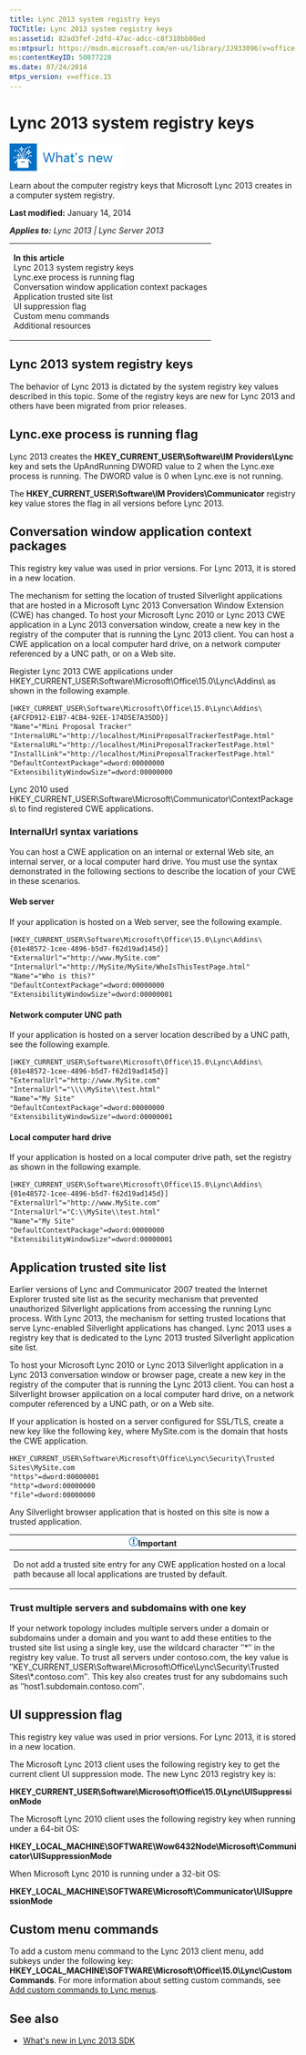 ```yaml
---
title: Lync 2013 system registry keys
TOCTitle: Lync 2013 system registry keys
ms:assetid: 82ad3fef-2dfd-47ac-adcc-c8f310bb08ed
ms:mtpsurl: https://msdn.microsoft.com/en-us/library/JJ933096(v=office.15)
ms:contentKeyID: 50877228
ms.date: 07/24/2014
mtps_version: v=office.15
---
```


# Lync 2013 system registry keys

![What's new topic](images/JJ937254.mod_icon_whatsnew_long(Office.15).png "What's new topic")

Learn about the computer registry keys that Microsoft Lync 2013 creates in a computer system registry.

**Last modified:** January 14, 2014

***Applies to:** Lync 2013 | Lync Server 2013*

<table>
<colgroup>
<col style="width: 100%" />
</colgroup>
<tbody>
<tr class="odd">
<td><p><strong>In this article</strong><br />
Lync 2013 system registry keys<br />
Lync.exe process is running flag<br />
Conversation window application context packages<br />
Application trusted site list<br />
UI suppression flag<br />
Custom menu commands<br />
Additional resources</p></td>
</tr>
</tbody>
</table>

## Lync 2013 system registry keys

The behavior of Lync 2013 is dictated by the system registry key values described in this topic. Some of the registry keys are new for Lync 2013 and others have been migrated from prior releases.

## Lync.exe process is running flag

Lync 2013 creates the **HKEY\_CURRENT\_USER\\Software\\IM Providers\\Lync** key and sets the UpAndRunning DWORD value to 2 when the Lync.exe process is running. The DWORD value is 0 when Lync.exe is not running.

The **HKEY\_CURRENT\_USER\\Software\\IM Providers\\Communicator** registry key value stores the flag in all versions before Lync 2013.

## Conversation window application context packages

This registry key value was used in prior versions. For Lync 2013, it is stored in a new location.

The mechanism for setting the location of trusted Silverlight applications that are hosted in a Microsoft Lync 2013 Conversation Window Extension (CWE) has changed. To host your Microsoft Lync 2010 or Lync 2013 CWE application in a Lync 2013 conversation window, create a new key in the registry of the computer that is running the Lync 2013 client. You can host a CWE application on a local computer hard drive, on a network computer referenced by a UNC path, or on a Web site.

Register Lync 2013 CWE applications under HKEY\_CURRENT\_USER\\Software\\Microsoft\\Office\\15.0\\Lync\\Addins\\ as shown in the following example.

    [HKEY_CURRENT_USER\Software\Microsoft\Office\15.0\Lync\Addins\{AFCFD912-E1B7-4CB4-92EE-174D5E7A35DD}]
    "Name"="Mini Proposal Tracker"
    "InternalURL"="http://localhost/MiniProposalTrackerTestPage.html"
    "ExternalURL"="http://localhost/MiniProposalTrackerTestPage.html"
    "InstallLink"="http://localhost/MiniProposalTrackerTestPage.html"
    "DefaultContextPackage"=dword:00000000
    "ExtensibilityWindowSize"=dword:00000000

Lync 2010 used HKEY\_CURRENT\_USER\\Software\\Microsoft\\Communicator\\ContextPackages\\ to find registered CWE applications.

### InternalUrl syntax variations

You can host a CWE application on an internal or external Web site, an internal server, or a local computer hard drive. You must use the syntax demonstrated in the following sections to describe the location of your CWE in these scenarios.

#### Web server

If your application is hosted on a Web server, see the following example.

    [HKEY_CURRENT_USER\Software\Microsoft\Office\15.0\Lync\Addins\{01e48572-1cee-4896-b5d7-f62d19ad145d}]
    "ExternalUrl"="http://www.MySite.com"
    "InternalUrl"="http://MySite/MySite/WhoIsThisTestPage.html"
    "Name"="Who is this?"
    "DefaultContextPackage"=dword:00000000
    "ExtensibilityWindowSize"=dword:00000001

#### Network computer UNC path

If your application is hosted on a server location described by a UNC path, see the following example.

    [HKEY_CURRENT_USER\Software\Microsoft\Office\15.0\Lync\Addins\{01e48572-1cee-4896-b5d7-f62d19ad145d}]
    "ExternalUrl"="http://www.MySite.com"
    "InternalUrl"="\\\\MySite\\test.html"
    "Name"="My Site"
    "DefaultContextPackage"=dword:00000000
    "ExtensibilityWindowSize"=dword:00000001

#### Local computer hard drive

If your application is hosted on a local computer drive path, set the registry as shown in the following example.

    [HKEY_CURRENT_USER\Software\Microsoft\Office\15.0\Lync\Addins\{01e48572-1cee-4896-b5d7-f62d19ad145d}]
    "ExternalUrl"="http://www.MySite.com"
    "InternalUrl"="C:\\MySite\\test.html"
    "Name"="My Site"
    "DefaultContextPackage"=dword:00000000
    "ExtensibilityWindowSize"=dword:00000001

## Application trusted site list

Earlier versions of Lync and Communicator 2007 treated the Internet Explorer trusted site list as the security mechanism that prevented unauthorized Silverlight applications from accessing the running Lync process. With Lync 2013, the mechanism for setting trusted locations that serve Lync-enabled Silverlight applications has changed. Lync 2013 uses a registry key that is dedicated to the Lync 2013 trusted Silverlight application site list.

To host your Microsoft Lync 2010 or Lync 2013 Silverlight application in a Lync 2013 conversation window or browser page, create a new key in the registry of the computer that is running the Lync 2013 client. You can host a Silverlight browser application on a local computer hard drive, on a network computer referenced by a UNC path, or on a Web site.

If your application is hosted on a server configured for SSL/TLS, create a new key like the following key, where MySite.com is the domain that hosts the CWE application.

    HKEY_CURRENT_USER\Software\Microsoft\Office\Lync\Security\Trusted Sites\MySite.com 
    "https"=dword:00000001
    "http"=dword:00000000
    "file"=dword:00000000

Any Silverlight browser application that is hosted on this site is now a trusted application.

<table>
<colgroup>
<col style="width: 100%" />
</colgroup>
<thead>
<tr class="header">
<th><img src="images/JJ933089.alert_caution(Office.15).gif" title="Important note" alt="Important note" /><strong>Important</strong></th>
</tr>
</thead>
<tbody>
<tr class="odd">
<td><p>Do not add a trusted site entry for any CWE application hosted on a local path because all local applications are trusted by default.</p></td>
</tr>
</tbody>
</table>

### Trust multiple servers and subdomains with one key

If your network topology includes multiple servers under a domain or subdomains under a domain and you want to add these entities to the trusted site list using a single key, use the wildcard character ″\*″ in the registry key value. To trust all servers under contoso.com, the key value is ″KEY\_CURRENT\_USER\\Software\\Microsoft\\Office\\Lync\\Security\\Trusted Sites\\\*.contoso.com″. This key also creates trust for any subdomains such as ″host1.subdomain.contoso.com″.

## UI suppression flag

This registry key value was used in prior versions. For Lync 2013, it is stored in a new location.

The Microsoft Lync 2013 client uses the following registry key to get the current client UI suppression mode. The new Lync 2013 registry key is:

**HKEY\_CURRENT\_USER\\Software\\Microsoft\\Office\\15.0\\Lync\\UISuppressionMode**

The Microsoft Lync 2010 client uses the following registry key when running under a 64-bit OS:

**HKEY\_LOCAL\_MACHINE\\SOFTWARE\\Wow6432Node\\Microsoft\\Communicator\\UISuppressionMode**

When Microsoft Lync 2010 is running under a 32-bit OS:

**HKEY\_LOCAL\_MACHINE\\SOFTWARE\\Microsoft\\Communicator\\UISuppressionMode**

## Custom menu commands

To add a custom menu command to the Lync 2013 client menu, add subkeys under the following key: **HKEY\_LOCAL\_MACHINE\\SOFTWARE\\Microsoft\\Office\\15.0\\Lync\\CustomCommands**. For more information about setting custom commands, see [Add custom commands to Lync menus](add-custom-commands-to-lync-menus.md).

## See also

  - [What's new in Lync 2013 SDK](what-s-new-in-lync-2013-sdk.md)

